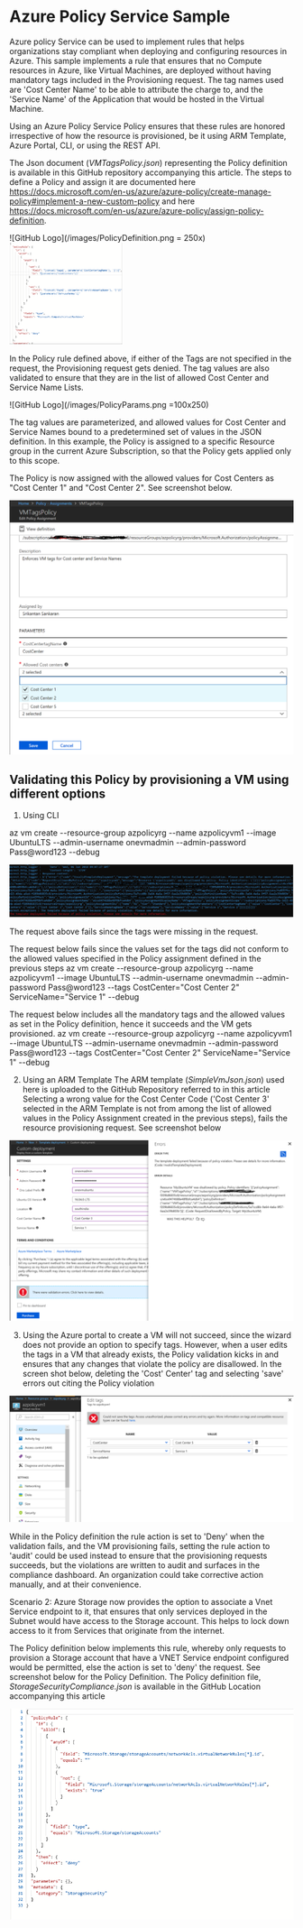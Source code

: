 # Azure Policy Service Sample
Azure policy Service can be used to implement rules that helps organizations stay compliant when deploying and configuring resources in Azure. This sample implements a rule that ensures that no Compute resources in Azure, like Virtual Machines, are deployed without having mandatory tags included in the Provisioning request. The tag names used are 'Cost Center Name' to be able to attribute the charge to, and the 'Service Name' of the Application that would be hosted in the Virtual Machine.

Using an Azure Policy Service Policy ensures that these rules are honored irrespective of how the resource is provisioned, be it using ARM Template, Azure Portal,  CLI, or using the REST API.

The Json document (*VMTagsPolicy.json*) representing the Policy definition is available in this GitHub repository accompanying this article.
The steps to define a Policy and assign it are documented here https://docs.microsoft.com/en-us/azure/azure-policy/create-manage-policy#implement-a-new-custom-policy and here https://docs.microsoft.com/en-us/azure/azure-policy/assign-policy-definition.

![GitHub Logo](/images/PolicyDefinition.png = 250x)
<img src="./images/PolicyDefinition.png" alt="drawing" width="200px"/>

In the Policy rule defined above, if either of the Tags are not specified in the request, the Provisioning request gets denied. The tag values are also validated to ensure that they are in the list of allowed Cost Center and Service Name Lists.

![GitHub Logo](/images/PolicyParams.png =100x250)

The tag values are parameterized, and allowed values for Cost Center and Service Names bound to a predetermined set of values in the JSON definition.
In this example, the Policy is assigned to a specific Resource group in the current Azure Subscription, so that the Policy gets applied only to this scope.

The Policy is now assigned with the allowed values for Cost Centers as "Cost Center 1" and "Cost Center 2". See screenshot below.

![GitHub Logo](/images/policy_assignment.PNG)

## Validating this Policy by provisioning a VM using different options

1) Using CLI

az vm create  --resource-group azpolicyrg --name azpolicyvm1 --image UbuntuLTS --admin-username onevmadmin --admin-password Pass@word123 --debug

![GitHub Logo](/images/vm_cli_debug1.PNG)

The request above fails since the tags were missing in the request. 

The request below fails since the values set for the tags did not conform to the allowed values specified in the Policy assignment defined in the previous steps
az vm create  --resource-group azpolicyrg --name azpolicyvm1 --image UbuntuLTS --admin-username onevmadmin --admin-password Pass@word123 --tags CostCenter="Cost Center 2" ServiceName="Service 1" --debug

The request below includes all the mandatory tags and the allowed values as set in the Policy definition, hence it succeeds and the VM gets provisioned.
az vm create  --resource-group azpolicyrg --name azpolicyvm1 --image UbuntuLTS --admin-username onevmadmin --admin-password Pass@word123 --tags CostCenter="Cost Center 2" ServiceName="Service 1" --debug

2) Using an ARM Template
The ARM template (*SimpleVmJson.json*) used here is uploaded to the GitHub Repository referred to in this article
Selecting a wrong value for the Cost Center Code ('Cost Center 3' selected in the ARM Template is not from among the list of allowed values in the Policy Assignment created in the previous steps), fails the resource provisioning request. See screenshot below

![GitHub Logo](/images/ArmTemplate1.png)

3) Using the Azure portal to create a VM will not succeed, since the wizard does not provide an option to specify tags. However, when  a user edits the tags in a VM that already exists, the Policy validation kicks in and ensures that any changes that violate the policy are disallowed.
In the screen shot below, deleting the 'Cost' Center' tag and selecting 'save' errors out citing the Policy violation

![GitHub Logo](/images/PortalEditTags.PNG)

While in the Policy definition the rule action is set to 'Deny' when the validation fails, and the VM provisioning fails, setting the rule action to 'audit' could be used instead to ensure that the provisioning requests succeeds, but the violations are written to audit and surfaces in the compliance dashboard. An organization could take corrective action manually, and at their convenience.

Scenario 2:
Azure Storage now provides the option to associate a Vnet Service endpoint to it, that ensures that only services deployed in the Subnet would have access to the Storage account. This helps to lock down access to it from Services that originate from the internet.

The Policy definition below implements this rule, whereby only requests to provision a Storage account that have a VNET Service endpoint configured would be permitted, else the action is set to 'deny' the request. See screenshot below for the Policy Definition. The Policy definition file, *StorageSecurityCompliance.json* is available in the GitHub Location accompanying this article

![GitHub Logo](/images/StorageSecurity.PNG)



